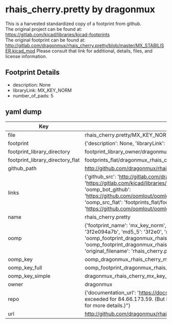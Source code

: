 # rhais_cherry.pretty by dragonmux  
This is a harvested standardized copy of a footprint from github.  
The original project can be found at:  
https://gitlab.com/kicad/libraries/kicad-footprints  
The original footprint can be found at:
http://gitlab.com/dragonmux/rhais_cherry.pretty/blob/master/MX_STABILISER.kicad_mod
Please consult that link for additional, details, files, and license information.  
## Footprint Details
* description: None  
* libraryLink: MX_KEY_NORM  
* number_of_pads: 5  
## yaml dump  
| Key | Value |  
| --- | --- |  
| file | rhais_cherry.pretty/MX_KEY_NORM.kicad_mod |  
| footprint | {'description': None, 'libraryLink': 'MX_KEY_NORM', 'number_of_pads': 5} |  
| footprint_library_directory | footprint_library_owner/dragonmux_rhais_cherry.pretty |  
| footprint_library_directory_flat | footprints_flat/dragonmux_rhais_cherry_mx_key_norm/working |  
| github_path | http://github.com/dragonmux/rhais_cherry.pretty/blob/master/MX_KEY_NORM.kicad_mod |  
| links | {'github_src': 'http://gitlab.com/dragonmux/rhais_cherry.pretty/blob/master/MX_STABILISER.kicad_mod', 'github_src_repo': 'https://gitlab.com/kicad/libraries/kicad-footprints', 'oomp_bot': 'footprints/dragonmux_rhais_cherry_mx_key_norm/working', 'oomp_bot_github': 'https://github.com/oomlout/oomlout_oomp_footprint_bot/tree/main/footprints/dragonmux_rhais_cherry_mx_key_norm/working', 'oomp_src_flat': 'footprints_flat/footprints_flat/dragonmux_rhais_cherry_mx_key_norm/working', 'oomp_src_flat_github': 'https://github.com/oomlout/oomlout_oomp_footprint_src/tree/main/footprints_flat/dragonmux_rhais_cherry_mx_key_norm/working'} |  
| name | rhais_cherry.pretty |  
| oomp | {'footprint_name': 'mx_key_norm', 'library_name': 'rhais_cherry', 'md5': '3f2e094a7b6296a51d8b9450dd4ad598', 'md5_10': '3f2e094a7b', 'md5_5': '3f2e0', 'md5_6': '3f2e09', 'oomp_key': 'oomp_dragonmux_rhais_cherry_mx_key_norm', 'oomp_key_extra': 'oomp_footprint_dragonmux_rhais_cherry_mx_key_norm', 'oomp_key_full': 'oomp_footprint_dragonmux_rhais_cherry_mx_key_norm_3f2e09', 'oomp_key_simple': 'dragonmux_rhais_cherry_mx_key_norm', 'original_filename': 'rhais_cherry.pretty/MX_KEY_NORM.kicad_mod', 'owner_name': 'dragonmux'} |  
| oomp_key | oomp_dragonmux_rhais_cherry_mx_key_norm |  
| oomp_key_full | oomp_footprint_dragonmux_rhais_cherry_mx_key_norm |  
| oomp_key_simple | dragonmux_rhais_cherry_mx_key_norm |  
| owner | dragonmux |  
| repo | {'documentation_url': 'https://docs.github.com/rest/overview/resources-in-the-rest-api#rate-limiting', 'message': "API rate limit exceeded for 84.66.173.59. (But here's the good news: Authenticated requests get a higher rate limit. Check out the documentation for more details.)"} |  
| url | http://github.com/dragonmux/rhais_cherry.pretty |  

